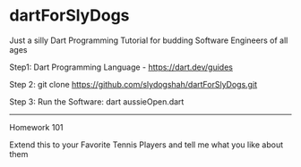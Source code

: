 # dartForSlyDogs
Just a silly Dart Programming Tutorial for budding Software Engineers of all ages

Step1: Dart Programming Language - https://dart.dev/guides

Step 2: git clone https://github.com/slydogshah/dartForSlyDogs.git

Step 3: Run the Software: dart aussieOpen.dart

----

Homework 101

Extend this to your Favorite Tennis Players and tell me what you like about them